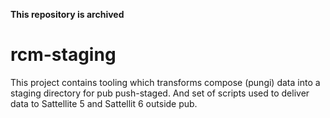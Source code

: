 **This repository is archived**

# rcm-staging
This project contains tooling which transforms compose (pungi) data into a staging directory for pub push-staged. And set of scripts used to deliver data to Sattellite 5 and Sattellit 6 outside pub.
